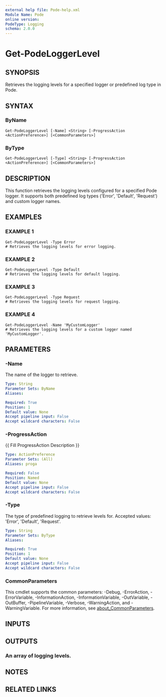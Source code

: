 ```yaml
---
external help file: Pode-help.xml
Module Name: Pode
online version:
PodeType: Logging
schema: 2.0.0
---
```


# Get-PodeLoggerLevel

## SYNOPSIS
Retrieves the logging levels for a specified logger or predefined log type in Pode.

## SYNTAX

### ByName
```
Get-PodeLoggerLevel [-Name] <String> [-ProgressAction <ActionPreference>] [<CommonParameters>]
```

### ByType
```
Get-PodeLoggerLevel [-Type] <String> [-ProgressAction <ActionPreference>] [<CommonParameters>]
```

## DESCRIPTION
This function retrieves the logging levels configured for a specified Pode logger.
It supports both predefined log types ('Error', 'Default', 'Request') and custom logger names.

## EXAMPLES

### EXAMPLE 1
```
Get-PodeLoggerLevel -Type Error
# Retrieves the logging levels for error logging.
```

### EXAMPLE 2
```
Get-PodeLoggerLevel -Type Default
# Retrieves the logging levels for default logging.
```

### EXAMPLE 3
```
Get-PodeLoggerLevel -Type Request
# Retrieves the logging levels for request logging.
```

### EXAMPLE 4
```
Get-PodeLoggerLevel -Name 'MyCustomLogger'
# Retrieves the logging levels for a custom logger named 'MyCustomLogger'.
```

## PARAMETERS

### -Name
The name of the logger to retrieve.

```yaml
Type: String
Parameter Sets: ByName
Aliases:

Required: True
Position: 1
Default value: None
Accept pipeline input: False
Accept wildcard characters: False
```

### -ProgressAction
{{ Fill ProgressAction Description }}

```yaml
Type: ActionPreference
Parameter Sets: (All)
Aliases: proga

Required: False
Position: Named
Default value: None
Accept pipeline input: False
Accept wildcard characters: False
```

### -Type
The type of predefined logging to retrieve levels for.
Accepted values: 'Error', 'Default', 'Request'.

```yaml
Type: String
Parameter Sets: ByType
Aliases:

Required: True
Position: 1
Default value: None
Accept pipeline input: False
Accept wildcard characters: False
```

### CommonParameters
This cmdlet supports the common parameters: -Debug, -ErrorAction, -ErrorVariable, -InformationAction, -InformationVariable, -OutVariable, -OutBuffer, -PipelineVariable, -Verbose, -WarningAction, and -WarningVariable. For more information, see [about_CommonParameters](http://go.microsoft.com/fwlink/?LinkID=113216).

## INPUTS

## OUTPUTS

### An array of logging levels.
## NOTES

## RELATED LINKS
